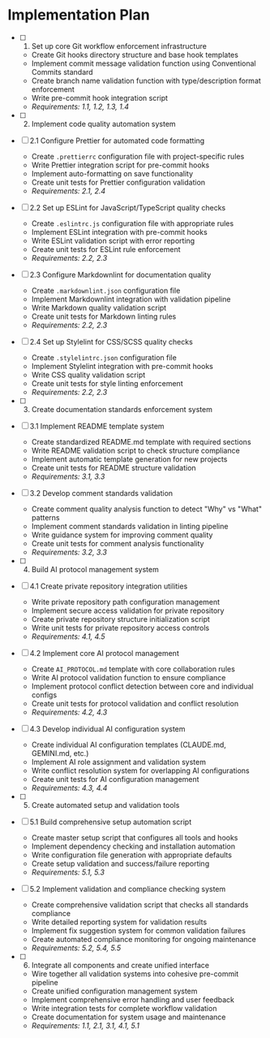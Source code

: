 # Implementation Plan

- [ ] 1. Set up core Git workflow enforcement infrastructure
  - Create Git hooks directory structure and base hook templates
  - Implement commit message validation function using Conventional Commits standard
  - Create branch name validation function with type/description format enforcement
  - Write pre-commit hook integration script
  - _Requirements: 1.1, 1.2, 1.3, 1.4_

- [ ] 2. Implement code quality automation system
- [ ] 2.1 Configure Prettier for automated code formatting
  - Create `.prettierrc` configuration file with project-specific rules
  - Write Prettier integration script for pre-commit hooks
  - Implement auto-formatting on save functionality
  - Create unit tests for Prettier configuration validation
  - _Requirements: 2.1, 2.4_

- [ ] 2.2 Set up ESLint for JavaScript/TypeScript quality checks
  - Create `.eslintrc.js` configuration file with appropriate rules
  - Implement ESLint integration with pre-commit hooks
  - Write ESLint validation script with error reporting
  - Create unit tests for ESLint rule enforcement
  - _Requirements: 2.2, 2.3_

- [ ] 2.3 Configure Markdownlint for documentation quality
  - Create `.markdownlint.json` configuration file
  - Implement Markdownlint integration with validation pipeline
  - Write Markdown quality validation script
  - Create unit tests for Markdown linting rules
  - _Requirements: 2.2, 2.3_

- [ ] 2.4 Set up Stylelint for CSS/SCSS quality checks
  - Create `.stylelintrc.json` configuration file
  - Implement Stylelint integration with pre-commit hooks
  - Write CSS quality validation script
  - Create unit tests for style linting enforcement
  - _Requirements: 2.2, 2.3_

- [ ] 3. Create documentation standards enforcement system
- [ ] 3.1 Implement README template system
  - Create standardized README.md template with required sections
  - Write README validation script to check structure compliance
  - Implement automatic template generation for new projects
  - Create unit tests for README structure validation
  - _Requirements: 3.1, 3.3_

- [ ] 3.2 Develop comment standards validation
  - Create comment quality analysis function to detect "Why" vs "What" patterns
  - Implement comment standards validation in linting pipeline
  - Write guidance system for improving comment quality
  - Create unit tests for comment analysis functionality
  - _Requirements: 3.2, 3.3_

- [ ] 4. Build AI protocol management system
- [ ] 4.1 Create private repository integration utilities
  - Write private repository path configuration management
  - Implement secure access validation for private repository
  - Create private repository structure initialization script
  - Write unit tests for private repository access controls
  - _Requirements: 4.1, 4.5_

- [ ] 4.2 Implement core AI protocol management
  - Create `AI_PROTOCOL.md` template with core collaboration rules
  - Write AI protocol validation function to ensure compliance
  - Implement protocol conflict detection between core and individual configs
  - Create unit tests for protocol validation and conflict resolution
  - _Requirements: 4.2, 4.3_

- [ ] 4.3 Develop individual AI configuration system
  - Create individual AI configuration templates (CLAUDE.md, GEMINI.md, etc.)
  - Implement AI role assignment and validation system
  - Write conflict resolution system for overlapping AI configurations
  - Create unit tests for AI configuration management
  - _Requirements: 4.3, 4.4_

- [ ] 5. Create automated setup and validation tools
- [ ] 5.1 Build comprehensive setup automation script
  - Create master setup script that configures all tools and hooks
  - Implement dependency checking and installation automation
  - Write configuration file generation with appropriate defaults
  - Create setup validation and success/failure reporting
  - _Requirements: 5.1, 5.3_

- [ ] 5.2 Implement validation and compliance checking system
  - Create comprehensive validation script that checks all standards compliance
  - Write detailed reporting system for validation results
  - Implement fix suggestion system for common validation failures
  - Create automated compliance monitoring for ongoing maintenance
  - _Requirements: 5.2, 5.4, 5.5_

- [ ] 6. Integrate all components and create unified interface
  - Wire together all validation systems into cohesive pre-commit pipeline
  - Create unified configuration management system
  - Implement comprehensive error handling and user feedback
  - Write integration tests for complete workflow validation
  - Create documentation for system usage and maintenance
  - _Requirements: 1.1, 2.1, 3.1, 4.1, 5.1_
